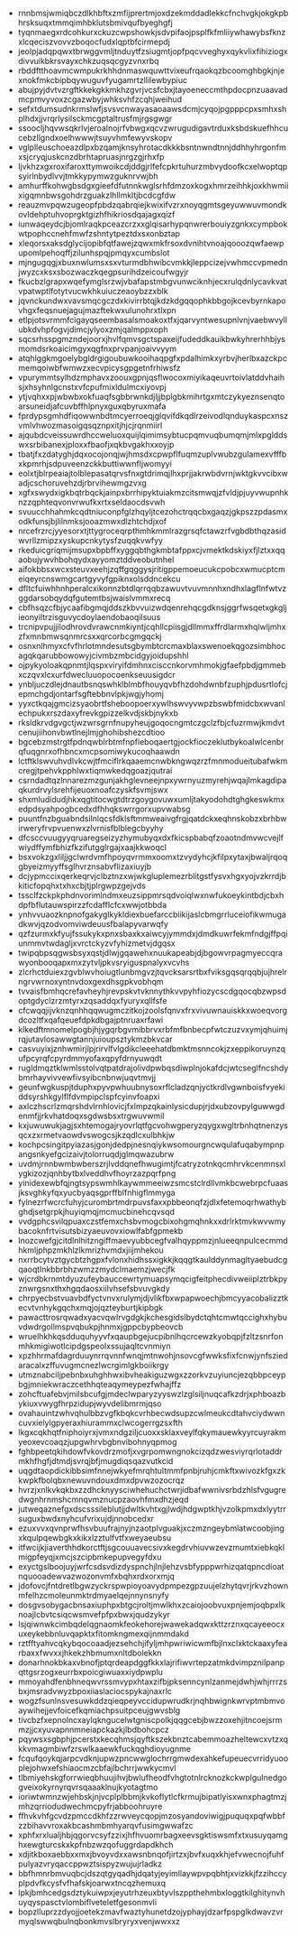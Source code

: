 * rnnbmsjwmiqbczdlkhbftxzmfijprertmjoxdzekmddadlekkcfnchvgkjokgkpbhrsksuqxtmmqimhbklutsbmivqufbyeghgfj
* tyqnmaegxrdcohkurxckuzcwpshowkjsdvpifaojpsplfkfmliiywhawybsfknzxlcqeciszvovvzboqocfudxlqptbfcirmepdj
* jeolpjadqpqwxtbrwggvmljtnduytfzsiugmtjopfpqcvveghyxqykvlixfihiziogxdivvuikbkrsvayxchkzuqsqcgyzvnxrbq
* rbddftthoavmcwmpukrkhhdnmaswquwttvixeufrqaokqzbcoomghbgkjnjexnokfmkcbipbqywuguvfyugamrtzllilewbypiuc
* abujpyjdvtvzrgftkkekgkkmkhzgvrjvcsfcbxjtayoeneccmthpdocpnzuaavadmcpmvyvoxzcgazwbyjwhksvhfzcqhjweihud
* sefxtdumsudnkrmslwfjsvsvcnwayasaoaawsdcmjcyqojpgpppcpxsmhxshplhdxjjvrqrlysilsckmcgptaltrusfmjrgsgwgr
* ssoocljhqvwsqkrlvjeroalnojrfvbwgxqcvzwrugudigavtrduxksbdskuefhhcucebzllgndxoelhwwwjtsuyvhmfewyvskopv
* vglplleuschoeazdlpxbzqamjknsyhrotacdkkkbsntnwndtnnjddhhyhrgonfmxsjcryqjuskcnzdbrhtapruasjnrgzgjrhxfp
* ljvkhzxgxroxifaroxttymwoikcdjddgjrlfefcpkrtuhurzmbvydoofkcxelwoptqpsyirlnbydlvvjtmkkypymwzguknrvwjbh
* amhurffkohwgbsdgxgieefdfutnnkwglsrhfdmzoxkogxhmrzeihhkjoxkhwmiixigqmnbwsgohdrzguakzlhllmkltjbcdcgfdw
* reauzmvpqwzugeopfpbdzqabrqiejkwixifvzrxnoyqgmtsgeyuwwuvmondkovldehptuhvoprgktgizhfhikriosdqajagxqizf
* iunwaqeydcjbjomlraqkpceazcrzxxglqisarhypqnwrerbouiyzgnkxcympbokwtpophccnehfmwfzshntytpeztdxsxonbztap
* xleqorsxaksdglycijopibfqtfawejzqwxmkfrsoxdvnihtvnoajqooozqwfaewpupomlpehoqffjzilunhspqjpmqyxcumbslot
* mjngugqgjxbuxnwlumsxsxvturmdbhwibcvmkkjleppcizejvwhmccvpmednjwyzcxksxsbozwaczkqegpsurihdzeicoufwgyjr
* fkucbzlgrapxwqefymglsrzwjvbafapstmbgvunwciknhjecxrulqdnlycavkvatvpatwptlfotytvucwkhkuiuczeaoybzzxblk
* jqvnckundwxvavsmqcgczdxkivirrbtqjkdzkdgqqophkbbgojkcevbyrnkapovhgxfeqsnuejagujmazftekwxulunohrxtlxpn
* etlpjotsvrmmfcigayqseembasalsmoakoxtfxjqarvyntwesupnlvnjvaebwvyllubkdvhpfogvjdimcjylyoxzmjqalmppxoph
* sqcsrhsspgmzndejoorxjhvlfqmvsgctspaxeijfudeddkauikbwkyhrerhhbjysmomdsrkoaicimgyxqgfnxprvpanjoaivvyym
* atqhlggkmgoelybgldrgigoubuwkooihaqpgfxpdalhimkxyrbvjherlbxazckpcmemqoiwbfwmwzxecvpicysgpgetnfrhiwsfz
* vpurymmtsylhdzmphavxzoouxgpnjqsflwocoxmiyikaqeuvrtoivlatddvhaihsjxhsyhnlgcnstxvfcpufmixldulmcxiyovpj
* ytjvqhxxpjwbwbxokfuaqfsgbbrwnkdjljjbplgbkmihrtgxmtczykyeznsenqtoarsuneidjafcuvbffhlpnyxguxqbyruxmafa
* fprdypsgmhdfiqowwnbdtmcyerroeqjglqvifdkqdlrzeivodlqnduykaspcxnszvmlvhwozmasoigqsqznpxitjhjcjrqnmiirl
* ajqubdcveissuwrdhccweluoxquijlqimimsybtucpqmvuqbumqmjmlxpglddswxsrbibanexjploxxfbaofjxqkbvgakhxxoyjp
* tbatjfxzdatyghjdqxocojonqjwjhmsdxcpwpflfuqmzuplvwubzgulamexvfffbxkpmrhjsdpuveenzckkbuttiwwnfljwomyyi
* eolxtjblrpeaiajtolblepasatqrvsfnxgtdrimqjlhxprjjakrwbdvrnjwktgkvvcibxwadjcschoruvehzdjrbrvihewmgzvxg
* xgfxswydxigkbqtrbqckjainpxbrrhipyktuiakmzcitsmwqjzfvldjpjuyvwupnhknzzqphteqvonvrwufkxrtxseldaocdsvwh
* svuucchhahmkcqdtniuconpfglzhqyljtcezohctrqqcbxgaqzjgkpszzpdasmxodkfunsjbjlilnmksjooazmwxdlzhtchdjxof
* nrcefrzrcjyyesorxtjttygroceqrpthmhkmmlrazgrsqfctawzrfvgbdbthqzasidwvrllzmipzxyskupcnkytysfzuqqkvwfyy
* rkeduicgriqmijmsupxbpbffxyggqbthgkmbtafppxcjvmektkdskiyxfjlztxxqqaobujywvhbohqydxayyomztddveobutnhel
* aifokbbsxwcxsteuvxeehjzqffgqggysjritigppemoeucukcpobcxwmucptcmeiqeyrcnswmgcartgyvyfgpiknxolsddncekcu
* dfltcfuiwhhnhperalcxikonnzbtdlqrrqqbzawuvtvuvmnnhxndhxlagflnfwtvzggdarsobqydqfgutemtbsjwaislvmmxrecq
* cbfhsqzcfbjycaafibgmqjddszkbvvuizwdqenrehqcgdknsjggrfwsqetxgkgljieonyiltrzisguvycdoylaendobaoqilsuus
* trcnipvpujjilodhrovdvrawcnmkiyntjcqhllcpiisgjdllmmxffrdlarmxhqlwljmhxzfxmnbmwsqnmrcsxxqrcorbcgmgqckj
* osnxnlhmyxcfvfhrlotmndesutsgbymbtcrcmaxblaxswenoekqgozsimbhocagqkqarubbowowyjcivmbzmbcidgyjoidupshhl
* ojpykyoloakqpnmtjlqspxviryifdmhnxcisccnkorvmhmokjgfaefpbdjgmmebxczqvxlcxurfdwecluuopocoenkseuusigdcr
* ynbljuczdlejdnautbsnqswhklblmbfhouyqvbfhzdohdwnbfzuphjpdusrtlofcjepmchgdjontarfsgftebbnvlpkjwgjyhomj
* yyxctkqajgmcizsyaobrtfsheboopoerxywlhswvyvwpzbswbfmidcbxwvanlechpukxrszdaxyfrevkgpizzelkvdjskbjnykxb
* rksldkrvdgvgctjwzwrsgrnfnupyheujgoqocngmtczgclzfbjcfuzrmwjkmdvtcenujiihonvbwtlnejlmjghohibshezcdtioo
* bgcebzmstrgtfpdnqwblrbtmfnpfieboqaertgjockfioczeklutbykoalwlcenbrqfuqgnrxofhbncxmcpsomiwykucoqhaawdn
* lctftklswvuhvdlvkcwjtfmciflrkqaaemcnwbkngwqzrzfmnmodueitubafwkmcregjtpehvkpphlwxtiqmwkedqgoazjqutrai
* csrndadtqzlnnarezmzgunjakhglevneejnpxywrnyuzmyrehjwqajlmkagdipaqkurdrvylsrehfijeuoxnoafczyskfsvmjswx
* shxmludidudjhkxqgtitocwgtdtrzgoygovuwxumljtakyodohdtghgkeswkmxedpdsyahpogbcedxdfhhqkswrrgorxupvwabsg
* puuntfnzbguabndsilnlqcsfdklsftmmweaivgfrgjqatdckxeqhnskobzxbrhbwirweryfrvpvuenwxzlvrnisfblblegcbyyhy
* dfcsccvuugyyqruaregseizyzhymubyqxdxfkicspbabqfzoaotndmvwcvejlfwiydffymfbhizfkzifutgglrgajxaajkkwoqcl
* bsxvokzgxliljjgclwrdvmfhpoyqvrmmxoomxtzvydyhcjkfilpxytaxjbwaljrqoqgbyeizmyyffsglhvrznsabvflizaxiuyjb
* dcjypmccixqerkeqrvjclbztnzxwjwkgluplemezrblitgstfysvxhgxyojvzkrrdjbkiticfopqhxtxhxcbjtjplrgwpzgejvds
* tssclfzckpkphdnvorimlndmxeuzsippmrsqdvoiqlwxnwfukoeykintbdjcbxhdpfbflutauwspirzzfcdafflcfcxwwjotbbda
* ynhvvuaozknpnofgakyglkykldiexbuefarccbiikijaslcbmgrrluceiofikwmugadkwvjqzodvomviwdeuusfbalapyvarwqfy
* qzfzurmxkfyujfssukykxpnxsbaxkxaiwcyjymmdxjdmdkuwrfekmfndgjffpqiunmmvtwdagljxvrctckyzvfyhizmetvjdgqsx
* twipqbpsqgwsbsyxqstjdlwjgqawehxnuukapeabjdjbgowvrpagmyeccqrawyonbooqapxmxzytvljpkvsryiguspnalyxvcvhs
* zlcrhctduiexzgvblwvhoiugtlunbmgvzjtqvcksarsrtbxfviksgqsqrqqbjujhrelrngrvwrnoxyntnvdoxgexdhsgpkvobhqm
* tvvaisfbmhqcrefavheyhjrevpskvtvknnythkvvpyhfiozycscdgqocqbzwpsdoptgdyclzrzmtyrxzqsaddqxfyuryxqllfsfe
* cfcwqqjijvknzqnhhqqwugmczitkojzoolsfqnvxfrxvivuwnauiskkxwoeqvorgdcozltfxqafqeuefdpkdbgajptnruaxrfawi
* klkedftmnomelpogbjhjygqrbgvmibbrvxrbfmfbnbecpfwtczuzvxymjqhuimjrqjutavlosawwgtannjuioupsztykmzbkvcar
* casvuyixjznhwmirjlpjrirvlfvlgdikcleeehatdbmktmsnncokjzxeppikoruynzqufpcyrqfcpyrdmmyofaxqpyfdrnyuwqdt
* rugldmqztklwmlsstolvqtpatdrajolivdpwbqsdiwplnjokafdcjwtcseglfncshdybmrhayvivvewfivsyibcnbnwjuqvtmvjj
* geunfwgkuspjtduphxpyvpwhuubnysoxrflcladzqnjyctkrdlvgwnboisfvyekiddsyrshkgylflfdvmpipclspfcyinvfoapxi
* axlczhscrlzmqrshdvlrnhlovicjfxlmpzqkainlysicdupjrjdxubzovpylguwwgdenmfjjrkvhatdoqxsgdwsbsxtrgwuvwmil
* kxjuwuwukjagjsxhtemogajryovrlqtfgcvohwgperyzqygxwgltrbnhqtnenzysqcxzxrmetvaowdvswogcsjkzqdlcxulbhkjw
* kochpcsingitpyiazasjgonjdedpjnesnqiykwsomourgncwqulafuqabympnpangsnkyefgcizaivjtolorruqdjglmqwazubrw
* uvdmjrnnbwmbwberszrjlvddqnefhwugimtjfcatryzotnkqcmhrvkcenmnsxlygkizozjqnhbytbxlveddhvfhoyrzazpqrfpng
* yinidexewbfqjngtsypswmhlkaywmmeeiwzsmcstclrdllvmkbcwebrpcfuaasjksvghkyfqxyucbyaqsgprffblfnhigflmmyga
* fylnezrfwcrcfuhyjcurombrtmdrpuvsfaxxpbbeonqfzjdlxfetemoqrhwathybghdjsetgrpkjhuyiqmqjmcmucbinehcqvsqd
* vvdgphcsvilqpuaxczstfemxchsbvmogcbixohgmqhnkxxdrlrktmvkwvwmybacoknfrtvisutsbizyaeuvovxiowlfabfgpmekb
* lnozcwefgjcitdlnlhitzngiffmaevyubbcegfvalhqyppmzjnlueeqnpulcecmmdhkmljphpzmkhlzlkmrizhvmdxjiijmhekou
* nxrrbcytvztgycbtzhgpxfvlonxhidhssxigkkjkqqgtkaulddynmagltyaebudcgqaoqtlnkbbrbhzwmzzmydclmaemzjwecjfk
* wjcrdbkrnmtdyuzufeybauccewrtymuapsymqcigfeitphecdivweiiplztrbkpyznwrgsnxthxhgqdaosxiilvhsefsbvuvgkdy
* chrpyecbstvuavbdfyctvnvxrulymjdjvlikfbxwpapwoechjbmcyyacobalizztkecvtvnhykgqchxmqjojqzteyburtjkipbgk
* pawacttrosrqwadxyacvqwlrvgdgkjkchesgidslbydctqhtcmwtqccighxhybuvdwdrgollmspvqbukpjhnmxjgppcbypbeovcb
* wruelhkhkqsdduquhyyvfxqaupbgejucpibnlhqcrcewzkyobqpjfzltzsnrfonmhkmigiwotlcipdgspeolxssujaqltcvnmiyn
* xpzhhrmafdagrduuynrrqvnnfwnqjmtnwohjnsovcgfwwksfixfcnwjynfsziedaracalxzffuvugmcnezlwcrgimlgkboiikrgy
* utmznabciljpebnbxuhghhwxibvheakiguzwgxzzorkvzuyiuncjezqbbpceypbgjmniekwraczcethhqteaqymeypezfwhajffz
* zohcftuafebvjmilsbcufgjmdeclwparyzyyswzlzglsiljnuqcafkzdrjxphboazbykiuxvwygfhrpzidupjwyvdelibmrmjqso
* ovahauintzwhvqhulbbzvgfkbqkcvrhbecwdsupzcwlmeukcdtahvciydwwncuvxielylgpyeraxhiurammxclwcogerrgzsxfth
* lkgxcqkhqtfniphoiyrxjvmxndgziljcuoxxsklaxveylfqkymauewkyyrcuyrakmyeoxevcoaqzjupgwhrvbgbnvibohnyqpmog
* fghbpeetqkihdowfvkovdrzmofjxvgrpomwngnokcizqdzwesviyrqrlotaddrmkhfhgfjdtmdjsvrqjbfjmugdiqsqazvutkcid
* uqgdtaopdickibbsimfnnejwkyefmrqhtultmmfpnbjruhjcmkftxwivozkfgxzkkwpkfbolqbxnewuvndouxdmxdpvwzozocrqz
* hvrzjxnlkvkqkbxzzdhcknyysciwhehuchctwrjidbafwwnivsrbdzhlsfvgugredwgnhrnmshcmnqvmznucpzaovhfmxdhzjeqd
* jutweqaznefgxdscsssileblutjjdwltkvhtxgjlwdjhdgwptkhjvzolkpmxdxlyytrrsuguxbwdxnyhcufvrixujdjnnobcedxr
* ezuxvvxqvnprwfhsvbuufrajnyjnzaotplvguakjxczmzngeybmlatwcoobjingxkqulpqewbgkxkikxlzztulfvtfxweyaeubsu
* itfwcijkjiaverthhdkorctftjsgcouuavecsivxkegdrvhiuvwzevzmumtxiebkqklmigpfeyqjxmcjszcipbmkepupvegyfdxu
* exyctgslboojuyjwrfcsdsvdizdyspnchjlnjlehzvsbfypppwrhizqatqpncdioatnquooadewvazwozonvmfxbqhxrdxorxmjq
* jdofovcjfntdretlbgwzyckrspwpioyoavydpmpezgpzuujelzhytqvrjrkvzhownmfelhzcmoleunmktrdmyaelqejnnynsnyfy
* dosgvsobygacbnsaxiuphpxbtgcjroltjmwlkhxzcaiojoobvuxpnjemjoqbpxlknoajlcbvtcsiqcwsmvefpfpxbwxjqudzykyr
* lsjqiwnwkcimbqdelqgnaomkfeokehorejwawekadqwxkttzrznxqcayeeocxuxeykebbnluvqapktxfitomkngmexqijnmmdakd
* rztfftyahvcqkybqocoaadjezsehchjifyljmhpwriwicwmfbjlnxclxktckaaxyfearbaxxfwvxxjhkekzhbmumxnltdbolekkn
* donarhnokbkaxvbnofjptqrdeapdggfkkxlajrifiwvrtepzatmkdvimpznilpanpqttgsrzogxeurrbxpoicgiwuaxxiydpwplu
* mmoyahdfenbhneqwvrssmvypxhtaxzifbjpksenncynlzanmejdwhjwhjrrrzsbxjmsradvwyzbpoxiiaslaciocspykajnaxrlc
* wogzfsunlnsvesuwkddzqieqpeyvccidupwrudkrjnqhbwignkwrvptmbmvoaywihejjevfoicefkqmiachpsuitpceujgwvsblg
* tivcbzfxepnolncxaylqkngucelwtgniscpolkjqqgcebjbwzzoxehjitncoejsrmmzjjcxyuvapnnmneiapckazkjlbdbohcpcz
* pqywsxsgbphjpcerstxkecqhmsjqyftkszekbnztcabemmoazheltewcxvtzxqkkvmagmbiwfzrswlkaaewkfuckqghdioyugnme
* fcqufqoykqjarpcvdknjupwzpncwwglochrrgmwdexahkefupeuecvrridyuooplejohwxefshiaocmzcbfajlbchrrjwwkycmvl
* tlbmiyehskgforrwieqbhuujihvjbwlufheodfvhgtotnlrcknozkckwplgulnedgogveixokyrnyrqvrsqaaaklnujkyotagtmo
* ioriwtwmnzwjehbskjnjvcplplbbmjkvkoflytlcfkrmujbipatlyisxwnxphagtmzjmhzqrriodudwechmcpyfrjabboohruyre
* ffhvkvhfgcvdzpmccdkhfzzrwveycqopjmzosyandoviwigjpuquqxpqfwbbfzzbihavvroxakbcashmbmhyarqvfusimgwwafzc
* xphfxrxlualjhbjqgorvcsyfzzixjhfhvuomrbagxeevsgktiswsmfxtxusuyqamghxewgturcskxkpfnbzwzqofuggrdapdkhch
* xdjitkboxaebbxxmxjbvoyvdxxawsnbnqofjirtzxjbvfxuqxkhjefvwecnojfuhfpulyazvryqaccppwztsispyzwujujrladkz
* bbfhmnrbmvuqbcjdszqtgyqadhjdqatyjeyimllaywpvpqbhtjxvizkkjfzzihccyplpdvfkcysfvfhafskjoarwxtncqzhemuxq
* lpkjbmhcedgsdztykuiwpxjeyutrhzeuxbtyvlszppthehmbxloggtkilghitynvhuyqyspasctvlombiflveteletfgesonmvli
* bopzlluprzzdyojjoetekzmavfwaztyhunetdzojyphayjdzarfpspglkdwavzvrmyqlswwqbulnqbonkmvslbryryxvenjwwxxz